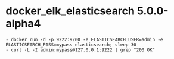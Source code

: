 # docker_elk_elasticsearch 5.0.0-alpha4

    - docker run -d -p 9222:9200 -e ELASTICSEARCH_USER=admin -e ELASTICSEARCH_PASS=mypass elasticsearch; sleep 30
    - curl -L -I admin:mypass@127.0.0.1:9222 | grep "200 OK"
